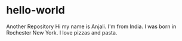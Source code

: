 # hello-world
Another Repository 
Hi my name is Anjali. I'm from India. I was born in Rochester New York. I love pizzas and pasta.
